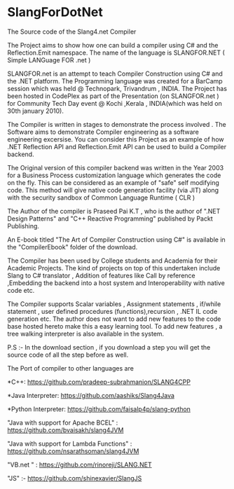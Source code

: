 # SlangForDotNet
The Source code of the Slang4.net Compiler 

The Project aims to show how one can build a compiler using C# and the Reflection.Emit namespace. The name of the language is SLANGFOR.NET ( Simple LANGuage FOR .net )

SLANGFOR.net is an attempt to teach Compiler Construction using C# and the .NET platform. The Programming language was created for a BarCamp session which was held @ Technopark, Trivandrum , INDIA. The Project has been hosted in CodePlex as part of the Presentation (on SLANGFOR.net ) for Community Tech Day event @ Kochi ,Kerala , INDIA(which was held on 30th january 2010).

The Compiler is written in stages to demonstrate the process involved . The Software aims to demonstrate
Compiler engineering as a software engineering excersise. You can consider this Project as an example of
how .NET Reflection API and Reflection.Emit API can be used to build a Compiler backend.

The Original version of this compiler backend was written in the Year 2003 for a Business Process
customization language which generates the code on the fly. This can be considered as an example of
"safe" self modifying code. This method will give native code generation facility (via JIT) along with the
security sandbox of Common Language Runtime ( CLR )

The Author of the compiler is Praseed Pai K.T , who is the author of ".NET Design Patterns" and "C++ Reactive Programming"
published by Packt Publishing.

An E-book titled "The Art of Compiler Construction using C#" is available in the "CompilerEbook" folder of the download.

The Compiler has been used by College students and Academia for their Academic Projects. The kind of
projects on top of this undertaken include Slang to C# translator , Addition of features like
Call by reference ,Embedding the backend into a host system and Interoperability with native code etc.

The Compiler supports Scalar variables , Assignment statements , if/while statement ,
user defined procedures (functions),recursion , .NET IL code generation etc. The author does not want to
add new features to the code base hosted hereto make this a easy learning tool. To add new features ,
a tree walking interpreter is also available in the system.


P.S :- In the download section , if you download a step you will get the source code of all the step before as well.

The Port of compiler to other languages are

*C++: https://github.com/pradeep-subrahmanion/SLANG4CPP

*Java Interpreter: https://github.com/aashiks/Slang4Java

*Python Interpreter: https://github.com/faisalp4p/slang-python

"Java with support for Apache BCEL" : https://github.com/bvaisakh/slang4JVM

"Java with support for Lambda Functions" : https://github.com/nsarathsoman/slang4JVM

"VB.net "  :  https://github.com/rinoreji/SLANG.NET

"JS" :- https://github.com/shinexavier/SlangJS



